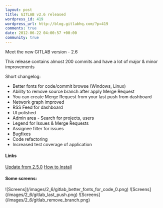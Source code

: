 ```yaml
--- 
layout: post
title: GITLAB v2.6 released
wordpress_id: 419
wordpress_url: http://blog.gitlabhq.com/?p=419
comments: true
date: 2012-06-22 04:00:57 +00:00
community: true
---
```

<p>Meet the new GITLAB version  - 2.6</p>
<p>This release contains almost 200 commits and have a lot of major & minor improvements</p>
<p>Short changelog:</p>

<ul>
  <li>Better fonts for code/commit browse (Windows, Linux)</li>
  <li>Ability to remove source branch after apply Merge Request</li>
  <li>You can create Merge Request from your last push from dashboard</li>
  <li>Network graph improved</li>
  <li>RSS Feed for dashboard</li>
  <li>UI polished</li>
  <li>Admin area - Search for projects, users</li>
  <li>Legend for Issues & Merge Requests</li>
  <li>Assignee filter for issues</li>
  <li>Bugfixes</li>
  <li>Code refactoring</li>
  <li>Increased test coverage of application</li>
</ul>

<h4>Links</h4>
<a title="Update from 2.5.0" href="https://github.com/gitlabhq/gitlabhq/wiki/From-2.5.0-to-2.6.0">Update from 2.5.0</a>
<a title="How to Install" href="https://github.com/gitlabhq/gitlabhq/blob/stable/doc/installation.md">How to Install</a>
<h4>Some screens:</h4>
![Screens](/images/2_6/gitlab_better_fonts_for_code_0.png)
![Screens](/images/2_6/gitlab_last_push.png)
![Screens](/images/2_6/gitlab_remove_branch.png)
